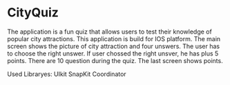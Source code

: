 # CityQuiz
The application is a fun quiz that allows users to test their knowledge of popular city attractions.
This application is build for IOS platform.
The main screen shows the picture of city attraction and four unswers. The user has to choose the right unswer. If user chossed the right unsver, he has plus 5 points.
There are 10 question during the quiz. 
The last screen shows points. 

Used Libraryes:
UIkit
SnapKit
Coordinator
